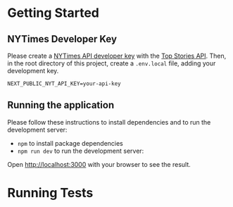 # Getting Started

## NYTimes Developer Key

Please create a [NYTimes API developer key](https://developer.nytimes.com/) with the [Top Stories API](https://developer.nytimes.com/docs/top-stories-product/1/overview). Then, in the root directory of this project, create a `.env.local` file, adding your development key.

```
NEXT_PUBLIC_NYT_API_KEY=your-api-key
```

## Running the application

Please follow these instructions to install dependencies and to run the development server:

- `npm` to install package dependencies
- `npm run dev` to run the development server:

Open [http://localhost:3000](http://localhost:3000) with your browser to see the result.

# Running Tests
